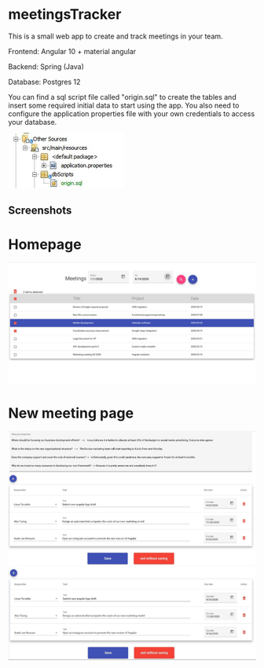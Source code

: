# meetingsTracker

This is a small web app to create and track meetings in your team.

Frontend: Angular 10 + material angular

Backend: Spring (Java)

Database: Postgres 12

You can find a sql script file called "origin.sql" to create the tables and insert some required initial data to start using the app.
You also need to configure the application properties file with your own credentials to access your database. 

![](screenshots/originSqlScript.JPG)



## Screenshots
# Homepage
![](screenshots/home.JPG)
# New meeting page
![](screenshots/newMeeting.JPG)
![](screenshots/newMeeting2.JPG)
